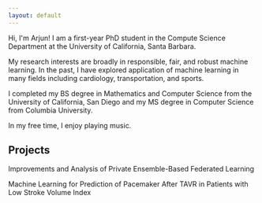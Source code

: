 ```yaml
---
layout: default
---
```



Hi, I'm Arjun! I am a first-year PhD student in the Compute Science Department at the University of California, Santa Barbara.

My research interests are broadly in responsible, fair, and robust  machine learning. In the past, I have explored application of machine learning in many fields including cardiology, transportation, and sports. 

I completed my BS degree in Mathematics and Computer Science from the University of California, San Diego and my MS degree in Computer Science from Columbia University.

In my free time, I enjoy playing music.





## Projects


Improvements and Analysis of Private Ensemble-Based Federated Learning

Machine Learning for Prediction of Pacemaker After TAVR in Patients with Low Stroke Volume Index

